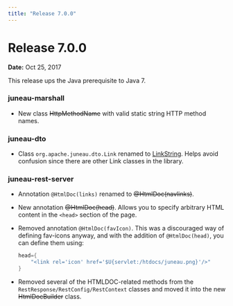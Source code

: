 ```yaml
---
title: "Release 7.0.0"
---
```


# Release 7.0.0

**Date:** Oct 25, 2017

This release ups the Java prerequisite to Java 7.

### juneau-marshall

- New class  ~~HttpMethodName~~ with valid static string HTTP method names.

### juneau-dto

- Class `org.apache.juneau.dto.Link` renamed to [LinkString]({{API_DOCS}}/org/apache/juneau/dto/LinkString.html).
  Helps avoid confusion since there are other Link classes in the library.

### juneau-rest-server

- Annotation `@HtmlDoc(links)` renamed to ~~@HtmlDoc(navlinks)~~.

- New annotation ~~@HtmlDoc(head)~~.
  Allows you to specify arbitrary HTML content in the `<head>` section of the page.

- Removed annotation `@HtmlDoc(favIcon)`.
  This was a discouraged way of defining fav-icons anyway, and with the addition of `@HtmlDoc(head)`, you can define them using:

  ```java
  head={
      "<link rel='icon' href='$U{servlet:/htdocs/juneau.png}'/>"
  }
  ```

- Removed several of the HTMLDOC-related methods from the `RestResponse/RestConfig/RestContext` classes and moved it into the new  ~~HtmlDocBuilder~~ class.